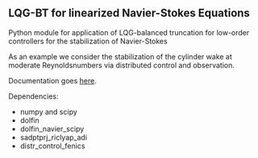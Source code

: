 LQG-BT for linearized Navier-Stokes Equations
---------------------------------------------

Python module for application of LQG-balanced truncation for low-order controllers for the stabilization of Navier-Stokes

As an example we consider the stabilization of the cylinder wake at moderate Reynoldsnumbers via distributed control and observation.

Documentation goes [here](http://lqgbt-for-flow-stabilization.readthedocs.org/en/latest/).

Dependencies:
* numpy and scipy
* dolfin
* dolfin_navier_scipy
* sadptprj_riclyap_adi
* distr_control_fenics
